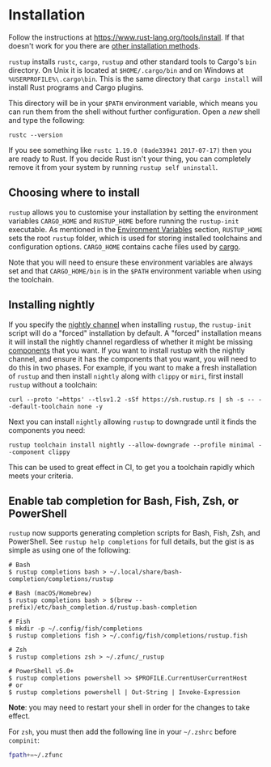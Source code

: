# Installation

Follow the instructions at <https://www.rust-lang.org/tools/install>. If that
doesn't work for you there are [other installation methods].

`rustup` installs `rustc`, `cargo`, `rustup` and other standard tools to
Cargo's `bin` directory. On Unix it is located at `$HOME/.cargo/bin` and on
Windows at `%USERPROFILE%\.cargo\bin`. This is the same directory that `cargo
install` will install Rust programs and Cargo plugins.

This directory will be in your `$PATH` environment variable, which means you
can run them from the shell without further configuration. Open a *new* shell
and type the following:

```console
rustc --version
```

If you see something like `rustc 1.19.0 (0ade33941 2017-07-17)` then you are
ready to Rust. If you decide Rust isn't your thing, you can completely remove
it from your system by running `rustup self uninstall`.

[other installation methods]: other.md

## Choosing where to install

`rustup` allows you to customise your installation by setting the environment
variables `CARGO_HOME` and `RUSTUP_HOME` before running the `rustup-init`
executable. As mentioned in the [Environment Variables] section, `RUSTUP_HOME`
sets the root `rustup` folder, which is used for storing installed toolchains
and configuration options. `CARGO_HOME` contains cache files used by [cargo].

Note that you will need to ensure these environment variables are always set
and that `CARGO_HOME/bin` is in the `$PATH` environment variable when using
the toolchain.

[Environment Variables]: ../environment-variables.md
[cargo]: https://doc.rust-lang.org/cargo/

## Installing nightly

If you specify the [nightly channel] when installing `rustup`, the
`rustup-init` script will do a "forced" installation by default. A "forced"
installation means it will install the nightly channel regardless of whether
it might be missing [components] that you want. If you want to install rustup
with the nightly channel, and ensure it has the components that you want, you
will need to do this in two phases. For example, if you want to make a fresh
installation of `rustup` and then install `nightly` along with `clippy` or
`miri`, first install `rustup` without a toolchain:

```console
curl --proto '=https' --tlsv1.2 -sSf https://sh.rustup.rs | sh -s -- --default-toolchain none -y
```

Next you can install `nightly` allowing `rustup` to downgrade until it finds
the components you need:

```console
rustup toolchain install nightly --allow-downgrade --profile minimal --component clippy
```

This can be used to great effect in CI, to get you a toolchain rapidly which
meets your criteria.

[nightly channel]: ../concepts/channels.md
[components]: ../concepts/components.md

## Enable tab completion for Bash, Fish, Zsh, or PowerShell

`rustup` now supports generating completion scripts for Bash, Fish, Zsh, and
PowerShell. See `rustup help completions` for full details, but the gist is as
simple as using one of the following:

```console
# Bash
$ rustup completions bash > ~/.local/share/bash-completion/completions/rustup

# Bash (macOS/Homebrew)
$ rustup completions bash > $(brew --prefix)/etc/bash_completion.d/rustup.bash-completion

# Fish
$ mkdir -p ~/.config/fish/completions
$ rustup completions fish > ~/.config/fish/completions/rustup.fish

# Zsh
$ rustup completions zsh > ~/.zfunc/_rustup

# PowerShell v5.0+
$ rustup completions powershell >> $PROFILE.CurrentUserCurrentHost
# or
$ rustup completions powershell | Out-String | Invoke-Expression
```

**Note**: you may need to restart your shell in order for the changes to take
effect.

For `zsh`, you must then add the following line in your `~/.zshrc` before
`compinit`:

```zsh
fpath+=~/.zfunc
```

